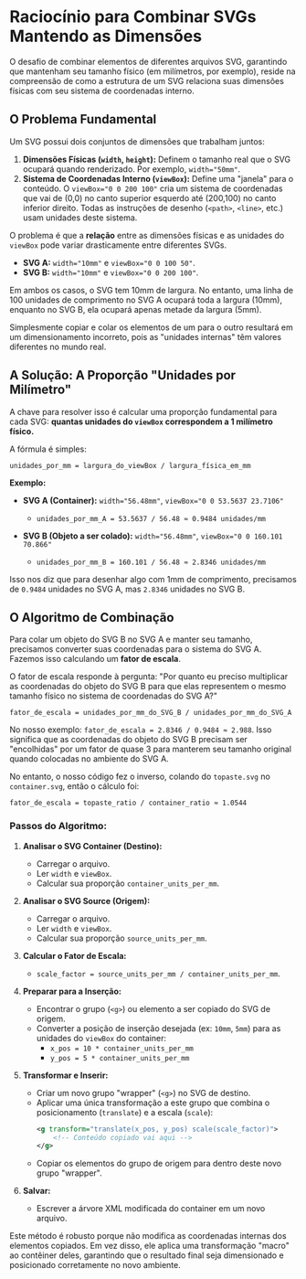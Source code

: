 # Raciocínio para Combinar SVGs Mantendo as Dimensões

O desafio de combinar elementos de diferentes arquivos SVG, garantindo que mantenham seu tamanho físico (em milímetros, por exemplo), reside na compreensão de como a estrutura de um SVG relaciona suas dimensões físicas com seu sistema de coordenadas interno.

## O Problema Fundamental

Um SVG possui dois conjuntos de dimensões que trabalham juntos:

1.  **Dimensões Físicas (`width`, `height`):** Definem o tamanho real que o SVG ocupará quando renderizado. Por exemplo, `width="50mm"`.
2.  **Sistema de Coordenadas Interno (`viewBox`):** Define uma "janela" para o conteúdo. O `viewBox="0 0 200 100"` cria um sistema de coordenadas que vai de (0,0) no canto superior esquerdo até (200,100) no canto inferior direito. Todas as instruções de desenho (`<path>`, `<line>`, etc.) usam unidades deste sistema.

O problema é que a **relação** entre as dimensões físicas e as unidades do `viewBox` pode variar drasticamente entre diferentes SVGs.

*   **SVG A:** `width="10mm"` e `viewBox="0 0 100 50"`.
*   **SVG B:** `width="10mm"` e `viewBox="0 0 200 100"`.

Em ambos os casos, o SVG tem 10mm de largura. No entanto, uma linha de 100 unidades de comprimento no SVG A ocupará toda a largura (10mm), enquanto no SVG B, ela ocupará apenas metade da largura (5mm).

Simplesmente copiar e colar os elementos de um para o outro resultará em um dimensionamento incorreto, pois as "unidades internas" têm valores diferentes no mundo real.

## A Solução: A Proporção "Unidades por Milímetro"

A chave para resolver isso é calcular uma proporção fundamental para cada SVG: **quantas unidades do `viewBox` correspondem a 1 milímetro físico.**

A fórmula é simples:

```
unidades_por_mm = largura_do_viewBox / largura_física_em_mm
```

**Exemplo:**

*   **SVG A (Container):** `width="56.48mm"`, `viewBox="0 0 53.5637 23.7106"`
    *   `unidades_por_mm_A = 53.5637 / 56.48 ≈ 0.9484 unidades/mm`

*   **SVG B (Objeto a ser colado):** `width="56.48mm"`, `viewBox="0 0 160.101 70.866"`
    *   `unidades_por_mm_B = 160.101 / 56.48 ≈ 2.8346 unidades/mm`

Isso nos diz que para desenhar algo com 1mm de comprimento, precisamos de `0.9484` unidades no SVG A, mas `2.8346` unidades no SVG B.

## O Algoritmo de Combinação

Para colar um objeto do SVG B no SVG A e manter seu tamanho, precisamos converter suas coordenadas para o sistema do SVG A. Fazemos isso calculando um **fator de escala**.

O fator de escala responde à pergunta: "Por quanto eu preciso multiplicar as coordenadas do objeto do SVG B para que elas representem o mesmo tamanho físico no sistema de coordenadas do SVG A?"

```
fator_de_escala = unidades_por_mm_do_SVG_B / unidades_por_mm_do_SVG_A
```

No nosso exemplo: `fator_de_escala = 2.8346 / 0.9484 ≈ 2.988`. Isso significa que as coordenadas do objeto do SVG B precisam ser "encolhidas" por um fator de quase 3 para manterem seu tamanho original quando colocadas no ambiente do SVG A.

No entanto, o nosso código fez o inverso, colando do `topaste.svg` no `container.svg`, então o cálculo foi:

```
fator_de_escala = topaste_ratio / container_ratio ≈ 1.0544
```

### Passos do Algoritmo:

1.  **Analisar o SVG Container (Destino):**
    *   Carregar o arquivo.
    *   Ler `width` e `viewBox`.
    *   Calcular sua proporção `container_units_per_mm`.

2.  **Analisar o SVG Source (Origem):**
    *   Carregar o arquivo.
    *   Ler `width` e `viewBox`.
    *   Calcular sua proporção `source_units_per_mm`.

3.  **Calcular o Fator de Escala:**
    *   `scale_factor = source_units_per_mm / container_units_per_mm`.

4.  **Preparar para a Inserção:**
    *   Encontrar o grupo (`<g>`) ou elemento a ser copiado do SVG de origem.
    *   Converter a posição de inserção desejada (ex: `10mm`, `5mm`) para as unidades do `viewBox` do container:
        *   `x_pos = 10 * container_units_per_mm`
        *   `y_pos = 5 * container_units_per_mm`

5.  **Transformar e Inserir:**
    *   Criar um novo grupo "wrapper" (`<g>`) no SVG de destino.
    *   Aplicar uma única transformação a este grupo que combina o posicionamento (`translate`) e a escala (`scale`):
        ```xml
        <g transform="translate(x_pos, y_pos) scale(scale_factor)">
            <!-- Conteúdo copiado vai aqui -->
        </g>
        ```
    *   Copiar os elementos do grupo de origem para dentro deste novo grupo "wrapper".

6.  **Salvar:**
    *   Escrever a árvore XML modificada do container em um novo arquivo.

Este método é robusto porque não modifica as coordenadas internas dos elementos copiados. Em vez disso, ele aplica uma transformação "macro" ao contêiner deles, garantindo que o resultado final seja dimensionado e posicionado corretamente no novo ambiente.
